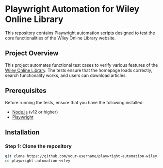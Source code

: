 # Playwright Automation for Wiley Online Library

This repository contains Playwright automation scripts designed to test the core functionalities of the Wiley Online Library website.

## Project Overview
This project automates functional test cases to verify various features of the [Wiley Online Library](https://onlinelibrary.wiley.com/). The tests ensure that the homepage loads correctly, search functionality works, and users can download articles.

## Prerequisites

Before running the tests, ensure that you have the following installed:

- [Node.js](https://nodejs.org/) (v12 or higher)
- [Playwright](https://playwright.dev/)

## Installation

### Step 1: Clone the repository

```bash
git clone https://github.com/your-username/playwright-automation-wiley.git
cd playwright-automation-wiley
